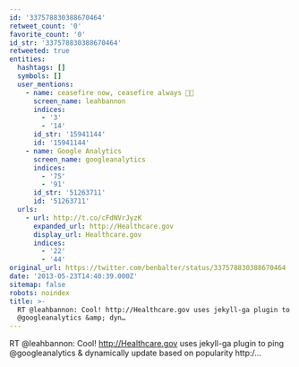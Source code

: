 ```yaml
---
id: '337578830388670464'
retweet_count: '0'
favorite_count: '0'
id_str: '337578830388670464'
retweeted: true
entities:
  hashtags: []
  symbols: []
  user_mentions:
    - name: ceasefire now, ceasefire always 🍞🌹
      screen_name: leahbannon
      indices:
        - '3'
        - '14'
      id_str: '15941144'
      id: '15941144'
    - name: Google Analytics
      screen_name: googleanalytics
      indices:
        - '75'
        - '91'
      id_str: '51263711'
      id: '51263711'
  urls:
    - url: http://t.co/cFdNVrJyzK
      expanded_url: http://Healthcare.gov
      display_url: Healthcare.gov
      indices:
        - '22'
        - '44'
original_url: https://twitter.com/benbalter/status/337578830388670464
date: '2013-05-23T14:40:39.000Z'
sitemap: false
robots: noindex
title: >-
  RT @leahbannon: Cool! http://Healthcare.gov uses jekyll-ga plugin to ping
  @googleanalytics &amp; dyn…
---
```


RT @leahbannon: Cool! http://Healthcare.gov uses jekyll-ga plugin to ping @googleanalytics &amp; dynamically update based on popularity http:/…